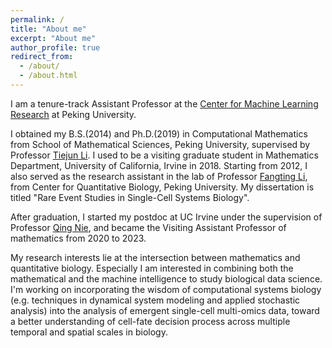 ```yaml
---
permalink: /
title: "About me"
excerpt: "About me"
author_profile: true
redirect_from:
  - /about/
  - /about.html
---
```

I am a tenure-track Assistant Professor at the [Center for Machine Learning Research](https://cmlr.pku.edu.cn/About/Introduction/index.htm) at Peking University.

I obtained my B.S.(2014) and Ph.D.(2019) in Computational Mathematics from School of Mathematical Sciences, Peking University, supervised by Professor [Tiejun Li](http://dsec.pku.edu.cn/~tieli/). I used to be a visiting graduate student in Mathematics Department, University of California, Irvine in 2018. Starting from 2012, I also served as the research assistant in the lab of Professor [Fangting Li](https://www.researchgate.net/profile/Fangting_Li), from Center for Quantitative Biology, Peking University. My dissertation is titled "Rare Event Studies in Single-Cell Systems Biology".

After graduation, I started my postdoc at UC Irvine under the supervision of Professor [Qing Nie](https://faculty.sites.uci.edu/qnie/), and became the Visiting Assistant Professor of mathematics from 2020 to 2023.

My research interests lie at the intersection between mathematics and quantitative biology. Especially I am interested in combining both the mathematical and the machine intelligence to study biological data science. I'm working on incorporating the wisdom of computational systems biology (e.g. techniques in dynamical system modeling and applied stochastic analysis) into the analysis of emergent single-cell multi-omics data, toward a better understanding of cell-fate decision process across multiple temporal and spatial scales in biology.
